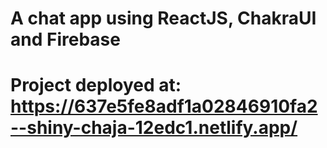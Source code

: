 # A chat app using ReactJS, ChakraUI and Firebase

# Project deployed at: https://637e5fe8adf1a02846910fa2--shiny-chaja-12edc1.netlify.app/
